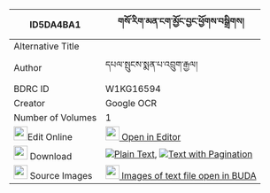 |ID5DA4BA1|གསོ་རིག་མན་ངག་མྱོང་བྱང་ཕྱོགས་བསྒྲིགས། 
| --- | --- 
|Alternative Title |
|Author| དཔལ་སྤུངས་སྨན་པ་འབྲུག་རྒྱལ།
|BDRC ID | W1KG16594
|Creator | Google OCR
|Number of Volumes| 1
|<img width="25" src="https://img.icons8.com/color/25/000000/edit-property.png">Edit Online| [<img width="25" src="https://avatars.githubusercontent.com/u/45091458?s=200&v=4"> Open in Editor](http://editor.openpecha.org/ID5DA4BA1)
|<img width="25" src="https://img.icons8.com/fluent/48/000000/download-2.png"/>  Download | [![](https://img.icons8.com/color/20/000000/txt.png)Plain Text](https://github.com/Openpecha/ID5DA4BA1/releases/download/v1/sorik_mengak_nyongjang_chok_dr_plain_ID5DA4BA1.zip), [![](https://img.icons8.com/color/20/000000/txt.png)Text with Pagination](https://github.com/Openpecha/ID5DA4BA1/releases/download/v1/sorik_mengak_nyongjang_chok_dr_pages_ID5DA4BA1.zip)
|<img width="25" src="https://img.icons8.com/plasticine/100/000000/pictures-folder.png"/>  Source Images | [<img width="25" src="https://library.bdrc.io/icons/BUDA-small.svg"> Images of text file open in BUDA](https://library.bdrc.io/show/bdr:W1KG16594)